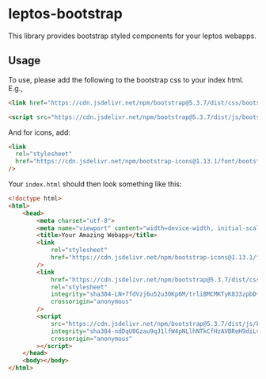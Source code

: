 # leptos-bootstrap

This library provides bootstrap styled components for your leptos webapps.

## Usage

To use, please add the following to the bootstrap css to your index html. E.g.,

```html
<link href="https://cdn.jsdelivr.net/npm/bootstrap@5.3.7/dist/css/bootstrap.min.css" rel="stylesheet" integrity="sha384-LN+7fdVzj6u52u30Kp6M/trliBMCMKTyK833zpbD+pXdCLuTusPj697FH4R/5mcr" crossorigin="anonymous">
```

```html
<script src="https://cdn.jsdelivr.net/npm/bootstrap@5.3.7/dist/js/bootstrap.bundle.min.js" integrity="sha384-ndDqU0Gzau9qJ1lfW4pNLlhNTkCfHzAVBReH9diLvGRem5+R9g2FzA8ZGN954O5Q" crossorigin="anonymous"></script>
```

And for icons, add:

```html
<link
  rel="stylesheet"
  href="https://cdn.jsdelivr.net/npm/bootstrap-icons@1.13.1/font/bootstrap-icons.min.css"
/>
```


Your `index.html` should then look something like this:

```html
<!doctype html>
<html>
    <head>
        <meta charset="utf-8">
        <meta name="viewport" content="width=device-width, initial-scale=1">
        <title>Your Amazing Webapp</title>
        <link
            rel="stylesheet"
            href="https://cdn.jsdelivr.net/npm/bootstrap-icons@1.13.1/font/bootstrap-icons.min.css"
        />
        <link
            href="https://cdn.jsdelivr.net/npm/bootstrap@5.3.7/dist/css/bootstrap.min.css"
            rel="stylesheet"
            integrity="sha384-LN+7fdVzj6u52u30Kp6M/trliBMCMKTyK833zpbD+pXdCLuTusPj697FH4R/5mcr"
            crossorigin="anonymous"
        />
        <script
            src="https://cdn.jsdelivr.net/npm/bootstrap@5.3.7/dist/js/bootstrap.bundle.min.js"
            integrity="sha384-ndDqU0Gzau9qJ1lfW4pNLlhNTkCfHzAVBReH9diLvGRem5+R9g2FzA8ZGN954O5Q"
            crossorigin="anonymous"
        ></script>
    </head>
    <body></body>
</html>
```
